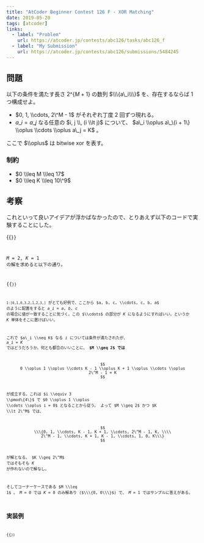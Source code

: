 ```yaml
---
title: "AtCoder Beginner Contest 126 F - XOR Matching"
date: 2019-05-20
tags: [atcoder]
links:
  - label: "Problem"
    url: https://atcoder.jp/contests/abc126/tasks/abc126_f
  - label: "My Submission"
    url: https://atcoder.jp/contests/abc126/submissions/5484245
---
```


## 問題

以下の条件を満たす長さ $2\^\{M+1\}$ の数列 $\\\{a\_i\\\}$ を、存在するならば 1 つ構成せよ。

- $0, 1, \\cdots, 2\^M - 1$ がそれぞれ丁度 2 回ずつ現れる。
- $a\_i = a\_j$ なる任意の $i, j \\, (i \\lt j)$ について、 $a\_i \\oplus a\_\{i + 1\} \\oplus \\cdots \\oplus a\_j = K$ 。

ここで $\\oplus$ は bitwise xor を表す。

### 制約

- $0 \\leq M \\leq 17$
- $0 \\leq K \\leq 10\^9$

## 考察

これといって良いアイデアが浮かばなかったので、とりあえず以下のコードで実験することにした。

{{<code file="0.cpp" language="cpp" title="実験コード">}}

$M = 2, K = 1$ の解を求めると以下の通り。

{{<code file="1.txt" language="txt" title="実験結果">}}

`1:[0,1,0,3,2,1,2,3,]` がとても好例で、ここから $a, b, c, \\cdots, c, b, a$ のように配置をすると $a\_i = a, b, c$ の場合に値が一致することに気づく。この $\\cdots$ の部分が $K$ になるようにすればいい。というか $K$ 単体をそこに置けばいい。

これで $a\_i \\neq K$ なる $i$ については条件が満たされたが、 $a\_i = K$ ではどうだろうか。何とも都合のいいことに、 **$M \\geq 2$ では**

$$
0 \\oplus 1 \\oplus \\cdots K - 1 \\oplus K + 1 \\oplus \\cdots \\oplus 2\^M - 1 = K
$$

が成立する。これは $i \\equiv 3 \\pmod\{4\}$ で $0 \\oplus 1 \\oplus \\cdots \\oplus i = 0$ となることから従う。
よって $M \\geq 2$ かつ $K \\lt 2\^M$ では、

$$
\\\{0, 1, \\cdots, K - 1, K + 1, \\cdots, 2\^M - 1, K, \\\\
2\^M - 1, \\cdots, K + 1, K - 1, \\cdots, 1, 0, K\\\}
$$

が解となる。 $K \\geq 2\^M$ ではそもそも $K$ が作れないので解なし。

そしてコーナーケースである $M \\leq 1$ 。 $M = 0$ では $K = 0$ のみ解あり ($\\\{0, 0\\\}$) で、 $M = 1$ ではサンプルに答えがある。

## 実装例

{{<code file="2.cpp" language="cpp">}}
